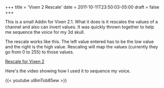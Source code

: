 +++
title = 'Vixen 2 Rescale'
date = 2011-10-11T23:50:03-05:00
draft = false
+++

This is a small Addin for Vixen 2.1.  What it does is it rescales the values of a channel and also can invert values.  It was quickly thrown together to help me sequence the voice for my 3d skull.  

The rescale works like this.  The left value entered has to be the low value and the right is the high value.  Rescaling will map the values (currently they go from 0 to 255) to those values.  

[Rescale for Vixen 2](/repository/downloads/Re-scale.zip)

Here's the video showing how I used it to sequence my voice.

{{< youtube ul8mTob85ew >}}


